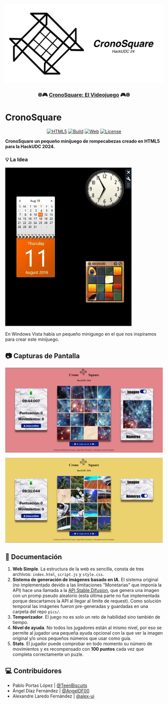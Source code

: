 <!--
SPDX-FileCopyrightText: 2024 Pablo Portas López <81629707+TeenBiscuits@users.noreply.github.com>

SPDX-License-Identifier: Apache-2.0
-->

[![CronoSquare Logo](https://raw.githubusercontent.com/TeenBiscuits/CronoSquare/main/imagenes/Logo%20Social.png)](https://teenbiscuits.github.io/CronoSquare)

<div align="center">
<h3>🌐🎮 <a href="https://teenbiscuits.github.io/CronoSquare">CronoSquare: El Videojuego</a> 🎮🌐</h3>
</div>


<!--

ANTIGUO CONTADOR DE CUANTO QUEDA DE HACKUDC

<p align="center">
<a href="https://free.timeanddate.com/countdown/i98vzj1j/n681/cf100/cm0/cu4/ct0/cs0/ca0/co1/cr0/ss0/cac000/cpc000/pcfff/tcfff/fs150/szw448/szh189/tatCuanto%20queda%20de%20HackUDC%202024/tac000/tptSE%20ACAB%C3%93%20HACKUDC%202024/tpc000/iso2024-02-18T00:00:00">¿Cuanto queda de HackUDC?</a>
</p>

-->

# CronoSquare

<div align="center">

[![HTML5](https://img.shields.io/badge/HTML5-%23E34F26.svg?logo=HTML5&logoColor=white)]()
[![Build](https://github.com/TeenBiscuits/CronoSquare/actions/workflows/pages/pages-build-deployment/badge.svg)](https://github.com/TeenBiscuits/CronoSquare/actions/workflows/pages/pages-build-deployment)
[![Web](https://img.shields.io/website?down_message=offline&up_message=online&label=Web&url=https%3A%2F%2Fteenbiscuits.github.io%2FCronoSquare)](https://teenbiscuits.github.io/CronoSquare)
[![License](https://img.shields.io/badge/License-Apache_2.0-blue.svg)](https://opensource.org/licenses/Apache-2.0)
</div>
 
**CronoSquare un pequeño minijuego de rompecabezas creado en HTML5 para la HackUDC 2024.**

### 💡 La Idea

![Windows Vista](https://raw.githubusercontent.com/TeenBiscuits/CronoSquare/main/imagenes/Windows-XP.webp)

En Windows Vista había un pequeño miniguego en el que nos inspiramos para crear este minijuego.

## 📷 Capturas de Pantalla

![Captura de pantalla-1](https://github.com/TeenBiscuits/CronoSquare/blob/main/imagenes/Captura%20de%20pantalla-1.png?raw=true)

![Captura de pantalla-2](https://github.com/TeenBiscuits/CronoSquare/blob/main/imagenes/Captura%20de%20pantalla-2.png?raw=true)

## 📖 Documentación

1. **Web Simple**. La estructura de la web es sencilla, consta de tres archivos: ```index.html```, ```script.js``` y ```style.css```.
2. **Sistema de generación de imágenes basado en IA**. El sistema original (no implementado devido a las limitaciones "Monetarias" que imponía la API) hace una llamada a la [API Stable Difusion](https://stablediffusionapi.com), que genera una imagen con un promp pseudo aleatorio (esta última parte no fue implementada porque descartamos la API al llegar al límite de request). Como solución temporal las imágenes fueron pre-generadas y guardadas en una carpeta del repo ```pics/```.
3. **Temporizador**. El juego no es solo un reto de habilidad sino también de tiempo.
4. **Nivel de ayuda**. No todos los jugadores están al mismo nivel, por eso se permite al jugador una pequeña ayuda opcional con la que ver la imagen original y/o unos pequeños números que usar como guía.
5. **Stats**. El jugador puede comprobar en todo momento su número de movimientos y es recompensado con **100 puntos** cada vez que completa correctamente un puzle.


## 💻 Contribuidores

- Pablo Portas López | [@TeenBiscuits](https://github.com/TeenBiscuits)
- Ángel Díaz Fernández | [@AngelDF00](https://github.com/AngelDF00)
- Alexandre Laredo Fernández | [@alex-ui](https://github.com/alex-ui)
